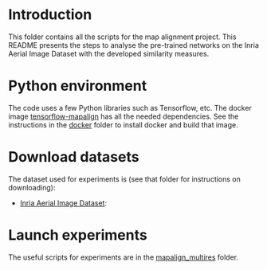 # Introduction

This folder contains all the scripts for the map alignment project.
This README presents the steps to analyse the pre-trained networks on the Inria Aerial Image Dataset with the developed similarity measures.

# Python environment

The code uses a few Python libraries such as Tensorflow, etc.
The docker image 
[tensorflow-mapalign](../../../docker/tensorflow-mapalign) has all the needed dependencies.
See the instructions in the [docker](../../../docker) folder to install docker and build that image.

# Download datasets

The dataset used for experiments is (see that folder for instructions on downloading):
- [Inria Aerial Image Dataset](../../../data/AerialImageDataset):

# Launch experiments

The useful scripts for experiments are in the [mapalign_multires](../mapalign_multires) folder.